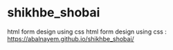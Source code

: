 # shikhbe_shobai
html form design using css
html form design using css : https://abalnayem.github.io/shikhbe_shobai/
